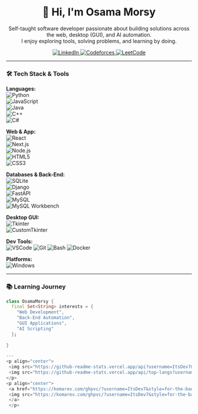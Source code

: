 
<h1 align="center">👋 Hi, I'm Osama Morsy</h1>

<p align="center">
  Self-taught software developer passionate about building solutions across the web, desktop (GUI), and AI automation.  
  <br>
  I enjoy exploring tools, solving problems, and learning by doing.
</p>

<p align="center">
  <a href="https://www.linkedin.com/in/osama-m-742098194" target="_blank">
    <img src="https://img.shields.io/badge/LinkedIn-0A66C2?style=for-the-badge&logo=linkedin&logoColor=white" alt="LinkedIn" />
  </a>
  <a href="https://codeforces.com/profile/ItsDev" target="_blank">
    <img src="https://img.shields.io/badge/Codeforces-1f8acb?style=for-the-badge&logo=codeforces&logoColor=white" alt="Codeforces" />
  </a>
  <a href="https://leetcode.com/Osama-MooRsy" target="_blank">
    <img src="https://img.shields.io/badge/LeetCode-FFA116?style=for-the-badge&logo=leetcode&logoColor=black" alt="LeetCode" />
  </a>
</p>


---

### 🛠️ Tech Stack & Tools

**Languages:**  
![Python](https://img.shields.io/badge/Python-FFD43B?style=flat&logo=python&logoColor=darkgreen)  
![JavaScript](https://img.shields.io/badge/JavaScript-323330?style=flat&logo=javascript&logoColor=F7DF1E)  
![Java](https://img.shields.io/badge/Java-ED8B00?style=flat&logo=java&logoColor=white)  
![C++](https://img.shields.io/badge/C++-00599C?style=flat&logo=c%2B%2B&logoColor=white)  
![C#](https://img.shields.io/badge/C%23-239120?style=flat&logo=c-sharp&logoColor=white)


**Web & App:**  
![React](https://img.shields.io/badge/react-%2320232a.svg?style=flat&logo=react&logoColor=%2361DAFB)  
![Next.js](https://img.shields.io/badge/Next.js-000000?style=flat&logo=nextdotjs&logoColor=white)  
![Node.js](https://img.shields.io/badge/Node.js-339933?style=flat&logo=nodedotjs&logoColor=white)  
![HTML5](https://img.shields.io/badge/HTML5-E34F26?style=flat&logo=html5&logoColor=white)  
![CSS3](https://img.shields.io/badge/CSS3-1572B6?style=flat&logo=css3&logoColor=white)


**Databases & Back-End:**  
![SQLite](https://img.shields.io/badge/SQLite-07405E?style=flat&logo=sqlite&logoColor=white)  
![Django](https://img.shields.io/badge/Django-092E20?style=flat&logo=django&logoColor=white)  
![FastAPI](https://img.shields.io/badge/FastAPI-009688?style=flat&logo=fastapi&logoColor=white)  
![MySQL](https://img.shields.io/badge/MySQL-4479A1?style=flat&logo=mysql&logoColor=white)  
![MySQL Workbench](https://img.shields.io/badge/MySQL_Workbench-00758F?style=flat&logo=mysql&logoColor=white)

**Desktop GUI:**  
![Tkinter](https://img.shields.io/badge/Tkinter-FFB400?style=flat&logo=python&logoColor=white)  
![CustomTkinter](https://img.shields.io/badge/CustomTkinter-FF6F00?style=flat&logo=python&logoColor=white)  


**Dev Tools:**  
![VSCode](https://img.shields.io/badge/Visual_Studio_Code-0078D4?style=flat&logo=visual%20studio%20code&logoColor=white)
![Git](https://img.shields.io/badge/GIT-E44C30?style=flat&logo=git&logoColor=white)
![Bash](https://img.shields.io/badge/GNU_Bash-4EAA25?style=flat&logo=GNU%20Bash&logoColor=white)
![Docker](https://img.shields.io/badge/Docker-2496ED?style=flat&logo=docker&logoColor=white)


**Platforms:**  
![Windows](https://img.shields.io/badge/Windows-0078D6?style=flat&logo=windows&logoColor=white)


---

### 📚 Learning Journey

```dart
class OsamaMorsy {
  final Set<String> interests = {
    "Web Development", 
    "Back-End Automation",
    "GUI Applications",
    "AI Scripting"
  };
  
}

---
<p align="center">
 <img src="https://github-readme-stats.vercel.app/api?username=ItsDev7&show_icons=true&theme=shades-of-purple" alt="ItsDev7 GitHub Stats">
 <img src="https://github-readme-stats.vercel.app/api/top-langs?username=ItsDev7&show_icons=true&locale=en&layout=compact&theme=radical" alt="Top Languages">
</p>
<p align="center">
 <a href="https://komarev.com/ghpvc/?username=ItsDev7&style=for-the-badge">
 <img src="https://komarev.com/ghpvc/?username=ItsDev7&style=for-the-badge" alt="Profile Views">
 </a>
 </p>
